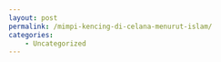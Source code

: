 ```yaml
---
layout: post
permalink: /mimpi-kencing-di-celana-menurut-islam/
categories:
    - Uncategorized
---
```


